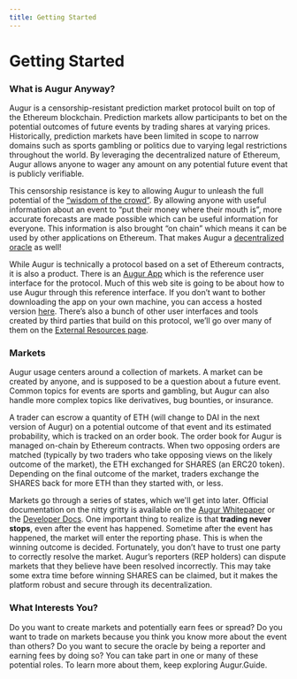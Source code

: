 ```yaml
---
title: Getting Started
---
```

# Getting Started

### What is Augur Anyway?

Augur is a censorship-resistant prediction market protocol built on top of the Ethereum blockchain. Prediction markets allow participants to bet on the potential outcomes of future events by trading shares at varying prices. Historically, prediction markets have been limited in scope to narrow domains such as sports gambling or politics due to varying legal restrictions throughout the world. By leveraging the decentralized nature of Ethereum, Augur allows anyone to wager any amount on any potential future event that is publicly verifiable. 

This censorship resistance is key to allowing Augur to unleash the full potential of the [“wisdom of the crowd”](https://en.wikipedia.org/wiki/Wisdom_of_the_crowd). By allowing anyone with useful information about an event to “put their money where their mouth is”, more accurate forecasts are made possible which can be useful information for everyone. This information is also brought “on chain” which means it can be used by other applications on Ethereum. That makes Augur a [decentralized oracle](https://augur.guide/glossary.html#Decentralized%20Oracle) as well!

While Augur is technically a protocol based on a set of Ethereum contracts, it is also a product. There is an [Augur App](https://www.augur.net/#download) which is the reference user interface for the protocol. Much of this web site is going to be about how to use Augur through this reference interface. If you don’t want to bother downloading the app on your own machine, you can access a hosted version [here](https://augur.casino). There’s also a bunch of other user interfaces and tools created by third parties that build on this protocol, we’ll go over many of them on the [External Resources page](https://augur.guide/6-external-resources.html).

### Markets

Augur usage centers around a collection of markets. A market can be created by anyone, and is supposed to be a question about a future event. Common topics for events are sports and gambling, but Augur can also handle more complex topics like derivatives, bug bounties, or insurance. 

A trader can escrow a quantity of ETH (will change to DAI in the next version of Augur) on a potential outcome of that event and its estimated probability, which is tracked on an order book. The order book for Augur is managed on-chain by Ethereum contracts. When two opposing orders are matched (typically by two traders who take opposing views on the likely outcome of the market), the ETH exchanged for SHARES (an ERC20 token). Depending on the final outcome of the market, traders exchange the SHARES back for more ETH than they started with, or less.

Markets go through a series of states, which we'll get into later. Official documentation on the nitty gritty is available on the [Augur Whitepaper](https://www.augur.net/whitepaper.pdf) or the [Developer Docs](https://docs.augur.net). One important thing to realize is that **trading never stops**, even after the event has happened. Sometime after the event has happened, the market will enter the reporting phase. This is when the winning outcome is decided. Fortunately, you don’t have to trust one party to correctly resolve the market. Augur’s reporters (REP holders) can dispute markets that they believe have been resolved incorrectly. This may take some extra time before winning SHARES can be claimed, but it makes the platform robust and secure through its decentralization.

### What Interests You?

Do you want to create markets and potentially earn fees or spread? Do you want to trade on markets because you think you know more about the event than others? Do you want to secure the oracle by being a reporter and earning fees by doing so? You can take part in one or many of these potential roles. To learn more about them, keep exploring Augur.Guide.
